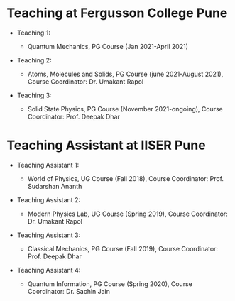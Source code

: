 Teaching at Fergusson College Pune
======
* Teaching 1:
  * Quantum Mechanics, PG Course (Jan 2021-April 2021)

* Teaching 2:
  * Atoms, Molecules and Solids, PG Course (june 2021-August 2021), Course Coordinator: Dr. Umakant Rapol

* Teaching 3:
  * Solid State Physics, PG Course (November 2021-ongoing), Course Coordinator: Prof. Deepak Dhar


Teaching Assistant at IISER Pune
======
* Teaching Assistant 1:
  * World of Physics, UG Course (Fall 2018), Course Coordinator: Prof. Sudarshan Ananth

* Teaching Assistant 2:
  * Modern Physics Lab, UG Course (Spring 2019), Course Coordinator: Dr. Umakant Rapol

* Teaching Assistant 3:
  * Classical Mechanics, PG Course (Fall 2019), Course Coordinator: Prof. Deepak Dhar

* Teaching Assistant 4:
  * Quantum Information, PG Course (Spring 2020), Course Coordinator: Dr. Sachin Jain
